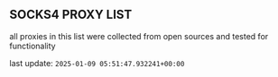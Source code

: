 ## SOCKS4 PROXY LIST

all proxies in this list were collected from open sources and tested for functionality

last update: `2025-01-09 05:51:47.932241+00:00`